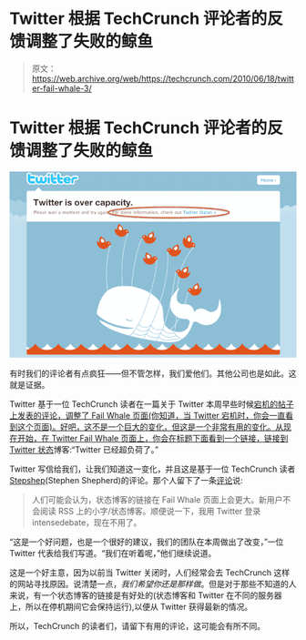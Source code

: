 # Twitter 根据 TechCrunch 评论者的反馈调整了失败的鲸鱼

> 原文：<https://web.archive.org/web/https://techcrunch.com/2010/06/18/twitter-fail-whale-3/>

# Twitter 根据 TechCrunch 评论者的反馈调整了失败的鲸鱼

![](img/90305f195d5aa6292accd0eed8065e4d.png "1")

有时我们的评论者有点疯狂——但不管怎样，我们爱他们。其他公司也是如此。这就是证据。

Twitter 基于一位 TechCrunch 读者在一篇关于 Twitter 本周早些时候[宕机的帖子上发表的评论，调整了 Fail Whale 页面(你知道，当 Twitter 宕机时，你会一直看到这个页面)。好吧，这不是一个巨大的变化，但这是一个非常有用的变化。从现在开始，在 Twitter Fail Whale 页面上，你会在标题下面看到一个链接，链接到](https://web.archive.org/web/20230406171153/https://techcrunch.com/2010/06/14/twitter-down-yes-its-2010/) [Twitter 状态](https://web.archive.org/web/20230406171153/http://status.twitter.com/)博客:“Twitter 已经超负荷了。”

Twitter 写信给我们，让我们知道这一变化，并且这是基于一位 TechCrunch 读者[Stepshep](https://web.archive.org/web/20230406171153/http://stepshep.co.nr/)(Stephen Shepherd)的评论。那个人留下了一条[评论](https://web.archive.org/web/20230406171153/https://techcrunch.com/2010/06/14/twitter-down-yes-its-2010/#IDComment80209740)说:

> 人们可能会认为，状态博客的链接在 Fail Whale 页面上会更大。新用户不会阅读 RSS 上的小字/状态博客。顺便说一下，我用 Twitter 登录 intensedebate，现在不用了。

“这是一个好问题，也是一个很好的建议，我们的团队在本周做出了改变，”一位 Twitter 代表给我们写道。“我们在听着呢，”他们继续说道。

这是一个好主意，因为以前当 Twitter 关闭时，人们经常会去 TechCrunch 这样的网站寻找原因。说清楚一点，*我们希望你还是那样做*。但是对于那些不知道的人来说，有一个状态博客的链接是有好处的(状态博客和 Twitter 在不同的服务器上，所以在停机期间它会保持运行),以便从 Twitter 获得最新的情况。

所以，TechCrunch 的读者们，请留下有用的评论，这可能会有所不同。